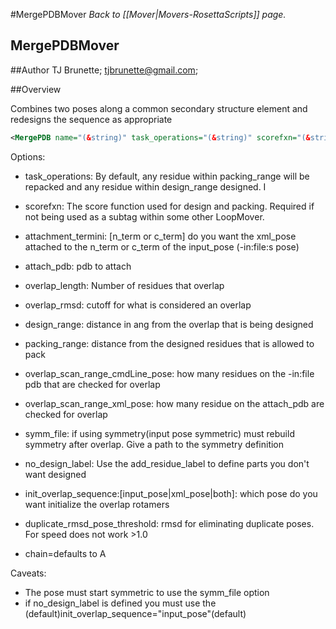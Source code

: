 #MergePDBMover
*Back to [[Mover|Movers-RosettaScripts]] page.*
## MergePDBMover


##Author
TJ Brunette; tjbrunette@gmail.com; 

##Overview 

Combines two poses along a common secondary structure element and redesigns the sequence as appropriate
```xml
<MergePDB name="(&string)" task_operations="(&string)" scorefxn="(&string)" attachment_termini="[n_term|c_term]" attach_pdb="(&string) overlap_length="(&int) overlap_rmsd="(&int)" design_range="*(&int)" packing_range="(&int) overlap_scan_range_cmdLine_pose="(&int)" overlap_scan_range_cmdLine_xml_pose="(&int)" symm_file="(&string) no_design_label="(&string)" init_overlap_sequence="[input_pose|xml_pose|both]" duplicate_rmsd_pose_threshold="(&real)" chain="(&chain)"/>
```

Options:

* task_operations: By default, any residue within packing_range will be repacked and any residue within design_range designed.  I

* scorefxn: The score function used for design and packing.  Required if not being used as 
  a subtag within some other LoopMover.

* attachment_termini: [n_term or c_term] do you want the xml_pose attached to the n_term or c_term of the input_pose (-in:file:s pose)

* attach_pdb: pdb to attach

* overlap_length: Number of residues that overlap

* overlap_rmsd: cutoff for what is considered an overlap

* design_range: distance in ang from the overlap that is being designed

* packing_range: distance from the designed residues that is allowed to pack

* overlap_scan_range_cmdLine_pose: how many residues on the -in:file pdb that are checked for overlap

* overlap_scan_range_xml_pose: how many residue on the attach_pdb are checked for overlap

* symm_file: if using symmetry(input pose symmetric) must rebuild symmetry after overlap. Give a path to the symmetry definition

* no_design_label: Use the add_residue_label to define parts you don't want designed

* init_overlap_sequence:[input_pose|xml_pose|both]: which pose do you want initialize the overlap rotamers

* duplicate_rmsd_pose_threshold: rmsd for eliminating duplicate poses. For speed does not work >1.0

* chain=defaults to A

Caveats:

* The pose must start symmetric to use the symm_file option
* if no_design_label is defined you must use the (default)init_overlap_sequence="input_pose"(default)